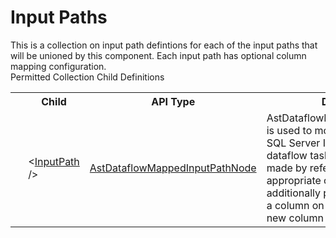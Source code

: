 # Input Paths

<div class="LanguageSummary"><div class ="SummaryItem">This is a collection on input path defintions for each of the input paths that will be unioned by this component.  Each input path has optional column mapping configuration.</div></div><div class="SchemaBindingGroup"><div class="SchemaBindingGroupHeader">Permitted Collection Child Definitions</div><table id="SchemaBindingList" class="SchemaBindingList"><tbody><tr><th class="SchemaBindingIconColumnHeader">&nbsp;</th><th class="SchemaBindingNameColumnHeader">Child</th><th class="SchemaBindingTypeColumnHeader">API Type</th><th class="SchemaBindingSummaryColumnHeader">Description</th></tr><tr class="cd0"><td class="SchemaBindingIcon"><div class="NotRequired" /></td><td class="SchemaBindingName"><span class="punc">&lt;</span><a href=Varigence.Languages.Biml.Transformation.AstDataflowMappedInputPathNode.html">InputPath</a><span class="punc"> /&gt;</span></td><td class="SchemaBindingType"><a href="../api-reference/Varigence.Languages.Biml.Transformation.AstDataflowMappedInputPathNode.html">AstDataflowMappedInputPathNode</a></td><td class="SchemaBindingSummary">AstDataflowMappedInputPathNode is used to model input paths in a SQL Server Integration Services dataflow task.  Connections are made by referencing an appropriate output path.  This type additionally permits the mapping of a column on an incoming row to a new column on the outgoing row.</td></tr></tbody></table></div>
